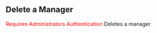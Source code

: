 ## Delete a Manager
<span style="color:red">Requires Administrators Authentication</span> 
Deletes a manager

